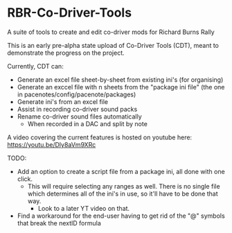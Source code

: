# RBR-Co-Driver-Tools
A suite of tools to create and edit co-driver mods for Richard Burns Rally


This is an early pre-alpha state upload of Co-Driver Tools (CDT), meant to demonstrate the progress on the project.

Currently, CDT can:
- Generate an excel file sheet-by-sheet from existing ini's (for organising)
- Generate an exccel file with n sheets from the "package ini file" (the one in pacenotes/config/pacenote/packages)
- Generate ini's from an excel file
- Assist in recording co-driver sound packs
- Rename co-driver sound files automatically
  - When recorded in a DAC and split by note

 A video covering the current features is hosted on youtube here:
https://youtu.be/Dly8aVm9XRc

TODO:
- Add an option to create a script file from a package ini, all done with one click.
  - This will require selecting any ranges as well. There is no single file which determines all of the ini's in use, so it'll have to be done that way.
    - Look to a later YT video on that. 
- Find a workaround for the end-user having to get rid of the "@" symbols that break the nextID formula
